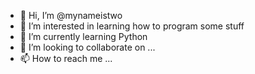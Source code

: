 - 👋 Hi, I’m @mynameistwo
- 👀 I’m interested in learning how to program some stuff
- 🌱 I’m currently learning Python
- 💞️ I’m looking to collaborate on ...
- 📫 How to reach me ...

<!---
mynameistwo/mynameistwo is a ✨ special ✨ repository because its `README.md` (this file) appears on your GitHub profile.
You can click the Preview link to take a look at your changes.
--->
